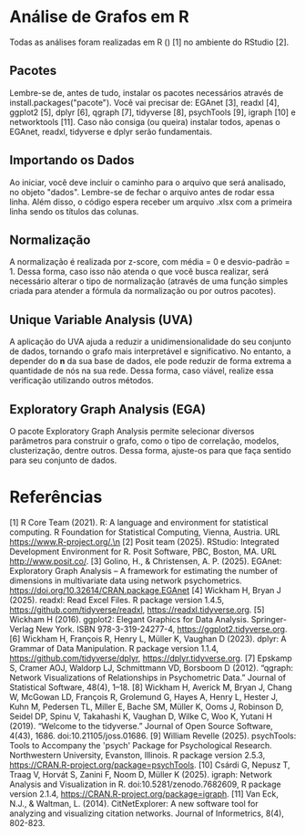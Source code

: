 # Análise de Grafos em R
Todas as análises foram realizadas em R () [1] no ambiente do RStudio [2].
## Pacotes
Lembre-se de, antes de tudo, instalar os pacotes necessários através de install.packages("pacote"). Você vai precisar de: EGAnet [3], readxl [4], ggplot2 [5], dplyr [6], qgraph [7], tidyverse [8], psychTools [9], igraph [10] e networktools [11]. Caso não consiga (ou queira) instalar todos, apenas o EGAnet, readxl, tidyverse e dplyr serão fundamentais.

## Importando os Dados
Ao iniciar, você deve incluir o caminho para o arquivo que será analisado, no objeto "dados". Lembre-se de fechar o arquivo antes de rodar essa linha. Além disso, o código espera receber um arquivo .xlsx com a primeira linha sendo os títulos das colunas.

## Normalização
A normalização é realizada por z-score, com média = 0 e desvio-padrão = 1. Dessa forma, caso isso não atenda o que você busca realizar, será necessário alterar o tipo de normalização (através de uma função simples criada para atender a fórmula da normalização ou por outros pacotes).

## Unique Variable Analysis (UVA)
A aplicação do UVA ajuda a reduzir a unidimensionalidade do seu conjunto de dados, tornando o grafo mais interpretável e significativo. No entanto, a depender do **n** da sua base de dados, ele pode reduzir de forma extrema a quantidade de nós na sua rede. Dessa forma, caso viável, realize essa verificação utilizando outros métodos.

## Exploratory Graph Analysis (EGA)
O pacote Exploratory Graph Analysis permite selecionar diversos parâmetros para construir o grafo, como o tipo de correlação, modelos, clusterização, dentre outros. Dessa forma, ajuste-os para que faça sentido para seu conjunto de dados.

# Referências
[1] R Core Team (2021). R: A language and environment for statistical computing. R Foundation for Statistical Computing, Vienna, Austria. URL https://www.R-project.org/.\n
[2] Posit team (2025). RStudio: Integrated Development Environment for R. Posit Software, PBC, Boston, MA. URL http://www.posit.co/.
[3] Golino, H., & Christensen, A. P. (2025). EGAnet: Exploratory Graph Analysis – A framework for estimating the number of dimensions in multivariate data using network psychometrics. https://doi.org/10.32614/CRAN.package.EGAnet
[4] Wickham H, Bryan J (2025). readxl: Read Excel Files. R package version 1.4.5, https://github.com/tidyverse/readxl, https://readxl.tidyverse.org.
[5] Wickham H (2016). ggplot2: Elegant Graphics for Data Analysis. Springer-Verlag New York. ISBN 978-3-319-24277-4, https://ggplot2.tidyverse.org.
[6] Wickham H, François R, Henry L, Müller K, Vaughan D (2023). dplyr: A Grammar of Data Manipulation. R package version 1.1.4, https://github.com/tidyverse/dplyr, https://dplyr.tidyverse.org.
[7] Epskamp S, Cramer AOJ, Waldorp LJ, Schmittmann VD, Borsboom D (2012). “qgraph: Network Visualizations of Relationships in Psychometric Data.” Journal of Statistical Software, 48(4), 1–18.
[8] Wickham H, Averick M, Bryan J, Chang W, McGowan LD, François R, Grolemund G, Hayes A, Henry L, Hester J, Kuhn M, Pedersen TL, Miller E, Bache SM, Müller K, Ooms J, Robinson D, Seidel DP, Spinu V, Takahashi K, Vaughan D, Wilke C, Woo K, Yutani H (2019). “Welcome to the tidyverse.” Journal of Open Source Software, 4(43), 1686. doi:10.21105/joss.01686.
[9] William Revelle (2025). psychTools: Tools to Accompany the 'psych' Package for Psychological Research. Northwestern University, Evanston, Illinois. R package version 2.5.3, https://CRAN.R-project.org/package=psychTools.
[10] Csárdi G, Nepusz T, Traag V, Horvát S, Zanini F, Noom D, Müller K (2025). igraph: Network Analysis and Visualization in R. doi:10.5281/zenodo.7682609, R package version 2.1.4, https://CRAN.R-project.org/package=igraph.
[11] Van Eck, N.J., & Waltman, L. (2014). CitNetExplorer: A new software tool for analyzing and visualizing citation networks. Journal of Informetrics, 8(4), 802-823.
